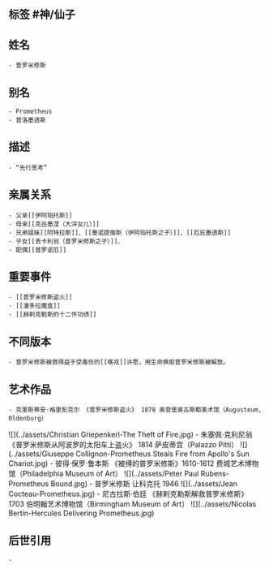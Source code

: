 ## 标签  #神/仙子
## 姓名
	- 普罗米修斯
## 别名
	- Prometheus
	- 普洛墨透斯
## 描述
	- “先行思考”
## 亲属关系
	- 父亲[[伊阿珀托斯]]
	- 母亲[[克吕墨涅（大洋女儿）]]
	- 兄弟姐妹[[阿特拉斯]]、[[墨诺提俄斯（伊阿珀托斯之子）]]、[[厄庇墨透斯]]
	- 子女[[丢卡利翁（普罗米修斯之子）]]、
	- 配偶[[普罗诺厄]]
## 重要事件
	- [[普罗米修斯盗火]]
	- [[潘多拉魔盒]]
	- [[赫剌克勒斯的十二件功绩]]
## 不同版本
	- 普罗米修斯被救得益于受毒伤的[[喀戎]]许愿，用生命换取普罗米修斯被解放。
## 艺术作品
	- 克里斯蒂安·格里彭克尔 《普罗米修斯盗火》 1878 奥登堡奥古斯都美术馆（Augusteum, Oldenburg）
 ![](../assets/Christian Griepenkerl-The Theft of Fire.jpg)
	- 朱塞佩·克利尼翁 《普罗米修斯从阿波罗的太阳车上盗火》 1814 萨皮蒂宫（Palazzo Pitti）
 ![](../assets/Giuseppe Collignon-Prometheus Steals Fire from Apollo's Sun Chariot.jpg)
	- 彼得·保罗·鲁本斯 《被缚的普罗米修斯》1610-1612 费城艺术博物馆（Philadelphia Museum of Art）
 ![](../assets/Peter Paul Rubens-Prometheus Bound.jpg)
	- 普罗米修斯 让科克托 1946
 ![](../assets/Jean Cocteau-Prometheus.jpg)
	- 尼古拉斯·伯廷 《赫剌克勒斯解救普罗米修斯》 1703 伯明翰艺术博物馆（Birmingham Museum of Art）
 ![](../assets/Nicolas Bertin-Hercules Delivering Prometheus.jpg)
## 后世引用
	-

